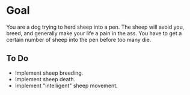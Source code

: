 # Goal
You are a dog trying to herd sheep into a pen.  The sheep will avoid you, breed, and generally make your life a pain in the ass.  You have to get a certain number of sheep into the pen before too many die.

## To Do
- Implement sheep breeding.
- Implement sheep death.
- Implement "intelligent" sheep movement.

